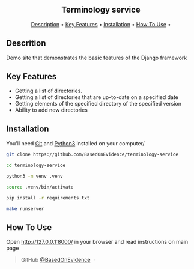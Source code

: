 
<h2 align="center">Terminology service</h2>

<p align="center">
  <a href="#descrition">Description</a> •
  <a href="#key-features">Key Features</a> •
  <a href="#installation">Installation</a> •
  <a href="#how-to-use">How To Use</a> •
</p>


## Descrition

Demo site that demonstrates the basic features of the Django framework

## Key Features

* Getting a list of directories.
* Getting a list of directories that are up-to-date on a specified date
* Getting elements of the specified directory of the specified version
* Ability to add new directories

## Installation

You'll need [Git](https://git-scm.com) and [Python3](https://www.python.org/downloads/) installed on your computer/

```bash
git clone https://github.com/BasedOnEvidence/terminology-service

cd terminology-service

python3 -m venv .venv

source .venv/bin/activate

pip install -r requirements.txt

make runserver
```

## How To Use

Open http://127.0.0.1:8000/ in your browser and read instructions on main page


> GitHub [@BasedOnEvidence](https://github.com/BasedOnEvidence/) &nbsp;&middot;&nbsp;


